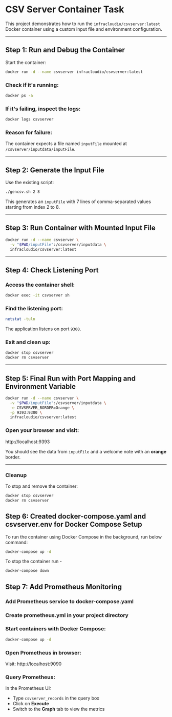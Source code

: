 # CSV Server Container Task

This project demonstrates how to run the `infracloudio/csvserver:latest` Docker container using a custom input file and environment configuration.

---

## Step 1: Run and Debug the Container

Start the container:

```bash
docker run -d --name csvserver infracloudio/csvserver:latest
```

### Check if it's running:

```bash
docker ps -a
```

### If it's failing, inspect the logs:

```bash
docker logs csvserver
```

### Reason for failure:
The container expects a file named `inputFile` mounted at `/csvserver/inputdata/inputFile`.

---

## Step 2: Generate the Input File

Use the existing script:

```bash
./gencsv.sh 2 8
```

This generates an `inputFile` with 7 lines of comma-separated values starting from index 2 to 8.

---

## Step 3: Run Container with Mounted Input File

```bash
docker run -d --name csvserver \
  -v "$PWD/inputFile":/csvserver/inputdata \
  infracloudio/csvserver:latest
```

---

## Step 4: Check Listening Port

### Access the container shell:

```bash
docker exec -it csvserver sh
```

### Find the listening port:

```bash
netstat -tuln
```

The application listens on port `9300`.

### Exit and clean up:

```bash
docker stop csvserver
docker rm csvserver
```

---

## Step 5: Final Run with Port Mapping and Environment Variable

```bash
docker run -d --name csvserver \
  -v "$PWD/inputFile":/csvserver/inputdata \
  -e CSVSERVER_BORDER=Orange \
  -p 9393:9300 \
  infracloudio/csvserver:latest
```

### Open your browser and visit:

http://localhost:9393

You should see the data from `inputFile` and a welcome note with an **orange** border.

---

### Cleanup

To stop and remove the container:

```bash
docker stop csvserver
docker rm csvserver
```

## Step 6: Created docker-compose.yaml and csvserver.env for Docker Compose Setup

To run the container using Docker Compose in the background, run below command:
```bash
docker-compose up -d
```
To stop the container run -
```bash
docker-compose down
```

## Step 7: Add Prometheus Monitoring

### Add Prometheus service to docker-compose.yaml
### Create prometheus.yml in your project directory
### Start containers with Docker Compose:
```bash
docker-compose up -d
```
### Open Prometheus in browser:
Visit: http://localhost:9090

### Query Prometheus:

In the Prometheus UI:

- Type `csvserver_records` in the query box
- Click on **Execute**
- Switch to the **Graph** tab to view the metrics